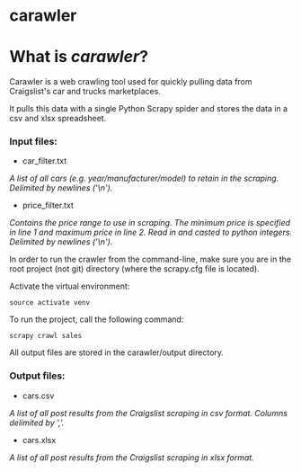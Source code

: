 # carawler

# What is <i>carawler</i>?

Carawler is a web crawling tool used for quickly pulling data from Craigslist's car and trucks marketplaces.

It pulls this data with a single Python Scrapy spider and stores the data in a csv and xlsx spreadsheet.

### Input files:

* car_filter.txt

<i>A list of all cars (e.g. year/manufacturer/model) to retain in the scraping. Delimited by newlines ('\n').</i> 

* price_filter.txt

<i>Contains the price range to use in scraping. The minimum price is specified in line 1 and maximum price in line 2. Read in and casted to python integers. Delimited by newlines ('\n').</i> 

In order to run the crawler from the command-line, make sure you are in the root project (not git) directory (where the scrapy.cfg file is located).

Activate the virtual environment:

```shell
source activate venv
```

To run the project, call the following command:

```shell
scrapy crawl sales
```

All output files are stored in the carawler/output directory.

### Output files:

* cars.csv

<i>A list of all post results from the Craigslist scraping in csv format. Columns delimited by ','.</i> 

* cars.xlsx

<i>A list of all post results from the Craigslist scraping in xlsx format.</i> 
